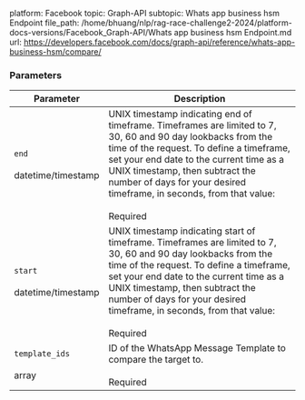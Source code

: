platform: Facebook
topic: Graph-API
subtopic: Whats app business hsm Endpoint
file_path: /home/bhuang/nlp/rag-race-challenge2-2024/platform-docs-versions/Facebook_Graph-API/Whats app business hsm Endpoint.md
url: https://developers.facebook.com/docs/graph-api/reference/whats-app-business-hsm/compare/

### Parameters

| Parameter | Description |
| --- | --- |
| `end`<br><br>datetime/timestamp | UNIX timestamp indicating end of timeframe. Timeframes are limited to 7, 30, 60 and 90 day lookbacks from the time of the request. To define a timeframe, set your end date to the current time as a UNIX timestamp, then subtract the number of days for your desired timeframe, in seconds, from that value:<br><br>Required |
| `start`<br><br>datetime/timestamp | UNIX timestamp indicating start of timeframe. Timeframes are limited to 7, 30, 60 and 90 day lookbacks from the time of the request. To define a timeframe, set your end date to the current time as a UNIX timestamp, then subtract the number of days for your desired timeframe, in seconds, from that value:<br><br>Required |
| `template_ids`<br><br>array<EntWhatsAppBusinessHSM ID> | ID of the WhatsApp Message Template to compare the target to.<br><br>Required |